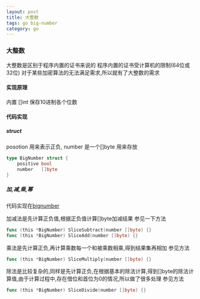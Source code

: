 ```yaml
---
layout: post
title: 大整数
tags: go big-number
category: go
---
```

### 大整数
大整数是区别于程序内置的证书来说的
程序内置的证书受计算机的限制(64位或32位)
对于某些加密算法的无法满足需求,所以就有了大整数的需求
#### 实现原理
内置 []int 保存10进制各个位数
#### 代码实现
##### struct
posotion 用来表示正负,
number 是一个[]byte 用来存放  

```go
type BigNumber struct {
    positive bool
    number   []byte
}
```

##### 加,减,乘,幂
代码实现在[bignumber](https://github.com/wcong/practices/tree/master/big-number)

加减法是先计算正负值,根据正负值计算[]byte加减结果
参见一下方法

```go
func (this *BigNumber) SliceSubtract(number []byte) {}
func (this *BigNumber) SliceAdd(number []byte) {}
```

乘法是先计算正负,再计算乘数每一个和被乘数相乘,得到结果集再相加
参见方法

```go
func (this *BigNumber) SliceMultiply(number []byte) {}
```

除法是比较复杂的,同样是先计算正负,在根据基本的除法计算,得到[]byte的除法计算值,由于计算过程中,存在借位和首位为0的情况,所以做了很多处理
参见方法

```go
func (this *BigNumber) SliceDivide(number []byte) {}
```

